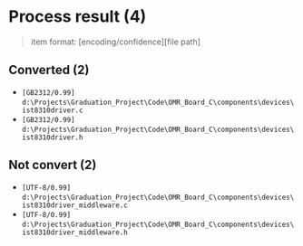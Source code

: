 # Process result (4)

> item format: [encoding/confidence][file path]

## Converted (2)

- `[GB2312/0.99]` `d:\Projects\Graduation_Project\Code\OMR_Board_C\components\devices\ist8310driver.c`
- `[GB2312/0.99]` `d:\Projects\Graduation_Project\Code\OMR_Board_C\components\devices\ist8310driver.h`

## Not convert (2)

- `[UTF-8/0.99]` `d:\Projects\Graduation_Project\Code\OMR_Board_C\components\devices\ist8310driver_middleware.c`
- `[UTF-8/0.99]` `d:\Projects\Graduation_Project\Code\OMR_Board_C\components\devices\ist8310driver_middleware.h`
